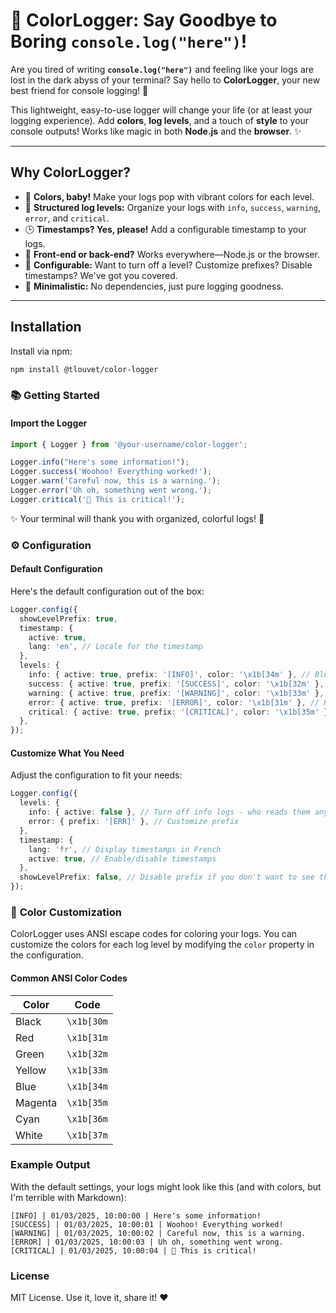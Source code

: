 # 🌈 ColorLogger: Say Goodbye to Boring `console.log("here")`!

Are you tired of writing **`console.log("here")`** and feeling like your logs are lost in the dark abyss of your terminal? Say hello to **ColorLogger**, your new best friend for console logging! 🥳

This lightweight, easy-to-use logger will change your life (or at least your logging experience). Add **colors**, **log levels**, and a touch of **style** to your console outputs! Works like magic in both **Node.js** and the **browser**. ✨

---

## Why ColorLogger?

- 🎨 **Colors, baby!** Make your logs pop with vibrant colors for each level.
- 🚦 **Structured log levels:** Organize your logs with `info`, `success`, `warning`, `error`, and `critical`.
- 🕒 **Timestamps? Yes, please!** Add a configurable timestamp to your logs.
- 💼 **Front-end or back-end?** Works everywhere—Node.js or the browser.
- 🎯 **Configurable:** Want to turn off a level? Customize prefixes? Disable timestamps? We've got you covered.
- 🤖 **Minimalistic:** No dependencies, just pure logging goodness.

---

## Installation

Install via npm:

```bash
npm install @tlouvet/color-logger
```

### 📚 **Getting Started**

#### Import the Logger

```typescript
import { Logger } from '@your-username/color-logger';

Logger.info("Here's some information!");
Logger.success('Woohoo! Everything worked!');
Logger.warn('Careful now, this is a warning.');
Logger.error('Uh oh, something went wrong.');
Logger.critical('🚨 This is critical!');
```

✨ Your terminal will thank you with organized, colorful logs! 🌈

### ⚙️ Configuration

#### Default Configuration

Here's the default configuration out of the box:

```typescript
Logger.config({
  showLevelPrefix: true,
  timestamp: {
    active: true,
    lang: 'en', // Locale for the timestamp
  },
  levels: {
    info: { active: true, prefix: '[INFO]', color: '\x1b[34m' }, // Blue
    success: { active: true, prefix: '[SUCCESS]', color: '\x1b[32m' }, // Green
    warning: { active: true, prefix: '[WARNING]', color: '\x1b[33m' }, // Yellow
    error: { active: true, prefix: '[ERROR]', color: '\x1b[31m' }, // Red
    critical: { active: true, prefix: '[CRITICAL]', color: '\x1b[35m' }, // Magenta
  },
});
```

#### Customize What You Need

Adjust the configuration to fit your needs:

```typescript
Logger.config({
  levels: {
    info: { active: false }, // Turn off info logs - who reads them anyway ?
    error: { prefix: '[ERR]' }, // Customize prefix
  },
  timestamp: {
    lang: 'fr', // Display timestamps in French
    active: true, // Enable/disable timestamps
  },
  showLevelPrefix: false, // Disable prefix if you don't want to see them
});
```

### 🎨 **Color Customization**

ColorLogger uses ANSI escape codes for coloring your logs. You can customize the colors for each log level by modifying the `color` property in the configuration.

#### Common ANSI Color Codes

| Color   | Code       |
| ------- | ---------- |
| Black   | `\x1b[30m` |
| Red     | `\x1b[31m` |
| Green   | `\x1b[32m` |
| Yellow  | `\x1b[33m` |
| Blue    | `\x1b[34m` |
| Magenta | `\x1b[35m` |
| Cyan    | `\x1b[36m` |
| White   | `\x1b[37m` |

### Example Output

With the default settings, your logs might look like this (and with colors, but I'm terrible with Markdown):

```text
[INFO] | 01/03/2025, 10:00:00 | Here's some information!
[SUCCESS] | 01/03/2025, 10:00:01 | Woohoo! Everything worked!
[WARNING] | 01/03/2025, 10:00:02 | Careful now, this is a warning.
[ERROR] | 01/03/2025, 10:00:03 | Uh oh, something went wrong.
[CRITICAL] | 01/03/2025, 10:00:04 | 🚨 This is critical!
```

### License

MIT License. Use it, love it, share it! ❤️
